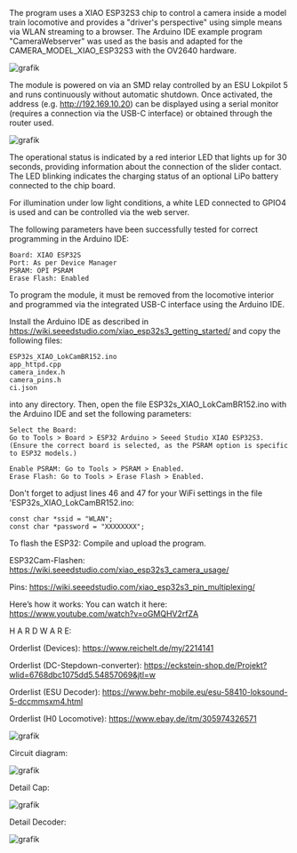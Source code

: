 The program uses a XIAO ESP32S3 chip to control a camera inside a model train locomotive and provides a "driver's perspective" using simple means via WLAN streaming to a browser.
The Arduino IDE example program "CameraWebserver" was used as the basis and adapted for the CAMERA_MODEL_XIAO_ESP32S3 with the OV2640 hardware.

![grafik](https://github.com/user-attachments/assets/ea44c011-0c8e-4dc5-b395-ff33295a599d)

The module is powered on via an SMD relay controlled by an ESU Lokpilot 5 and runs continuously without automatic shutdown.
Once activated, the address (e.g. http://192.169.10.20) can be displayed using a serial monitor (requires a connection via the USB-C interface) or obtained through the router used.

![grafik](https://github.com/user-attachments/assets/0086866f-3aae-4d6c-b335-5c60a77eda08)

The operational status is indicated by a red interior LED that lights up for 30 seconds, providing information about the connection of the slider contact.
The LED blinking indicates the charging status of an optional LiPo battery connected to the chip board.

For illumination under low light conditions, a white LED connected to GPIO4 is used and can be controlled via the web server.

The following parameters have been successfully tested for correct programming in the Arduino IDE:
    
    Board: XIAO ESP32S
    Port: As per Device Manager
    PSRAM: OPI PSRAM
    Erase Flash: Enabled

To program the module, it must be removed from the locomotive interior and programmed via the integrated USB-C interface using the Arduino IDE.

Install the Arduino IDE as described in https://wiki.seeedstudio.com/xiao_esp32s3_getting_started/ and copy the following files:
    
    ESP32s_XIAO_LokCamBR152.ino
    app_httpd.cpp
    camera_index.h
    camera_pins.h
    ci.json
into any directory. Then, open the file ESP32s_XIAO_LokCamBR152.ino with the Arduino IDE and set the following parameters:

    Select the Board:
    Go to Tools > Board > ESP32 Arduino > Seeed Studio XIAO ESP32S3.
    (Ensure the correct board is selected, as the PSRAM option is specific to ESP32 models.)

    Enable PSRAM: Go to Tools > PSRAM > Enabled.
    Erase Flash: Go to Tools > Erase Flash > Enabled.

Don't forget to adjust lines 46 and 47 for your WiFi settings in the file 'ESP32s_XIAO_LokCamBR152.ino:
    
    const char *ssid = "WLAN";                                           
    const char *password = "XXXXXXXX";

To flash the ESP32: Compile and upload the program.

ESP32Cam-Flashen: https://wiki.seeedstudio.com/xiao_esp32s3_camera_usage/

Pins: https://wiki.seeedstudio.com/xiao_esp32s3_pin_multiplexing/

Here’s how it works: You can watch it here: https://www.youtube.com/watch?v=oGMQHV2rfZA



H A R D W A R E:

Orderlist (Devices): https://www.reichelt.de/my/2214141				
				
Orderlist (DC-Stepdown-converter): https://eckstein-shop.de/Projekt?wlid=6768dbc1075dd5.54857069&jtl=w				
				
Orderlist (ESU Decoder): https://www.behr-mobile.eu/esu-58410-loksound-5-dccmmsxm4.html			
				
Orderlist (H0 Locomotive): https://www.ebay.de/itm/305974326571

![grafik](https://github.com/user-attachments/assets/0433439c-28e4-4b95-9080-3f1522fd3b61)

Circuit diagram:

![grafik](https://github.com/user-attachments/assets/4cf01036-653d-43a3-b1bd-57ffb624fd43)

Detail Cap:

![grafik](https://github.com/user-attachments/assets/3e00e87b-1905-4e32-a280-45e8636cd748)

Detail Decoder:

![grafik](https://github.com/user-attachments/assets/4e73d8ae-b6c9-4ac4-ad9d-3b06c31d133d)





